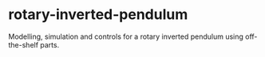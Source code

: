 # rotary-inverted-pendulum
Modelling, simulation and controls for a rotary inverted pendulum using off-the-shelf parts.
